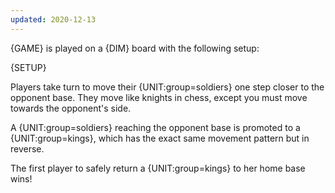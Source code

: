 ```yaml
---
updated: 2020-12-13
---
```

{GAME} is played on a {DIM} board with the following setup:

{SETUP}

Players take turn to move their {UNIT:group=soldiers} one step closer to the opponent base. They move like knights in chess, except you must move towards the opponent's side.

A {UNIT:group=soldiers} reaching the opponent base is promoted to a {UNIT:group=kings}, which has the exact same movement pattern but in reverse.

The first player to safely return a {UNIT:group=kings} to her home base wins!
